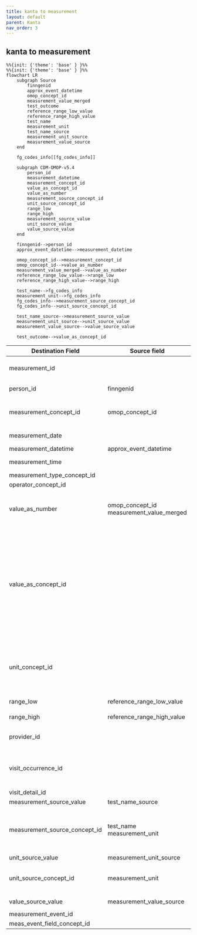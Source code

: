 ```yaml
---
title: kanta to measurement
layout: default
parent: Kanta
nav_order: 3
---
```


## kanta to measurement

```mermaid
%%{init: {'theme': 'base' } }%%
%%{init: {'theme': 'base' } }%%
flowchart LR
    subgraph Source
        finngenid
        approx_event_datetime
        omop_concept_id
        measurement_value_merged
        test_outcome
        reference_range_low_value
        reference_range_high_value
        test_name
        measurement_unit
        test_name_source
        measurement_unit_source
        measurement_value_source
    end

    fg_codes_info[[fg_codes_info]]

    subgraph CDM-OMOP-v5.4
        person_id
        measurement_datetime
        measurement_concept_id
        value_as_concept_id      
        value_as_number
        measurement_source_concept_id
        unit_source_concept_id        
        range_low
        range_high
        measurement_source_value
        unit_source_value
        value_source_value
    end

    finngenid-->person_id
    approx_event_datetime-->measurement_datetime

    omop_concept_id-->measurement_concept_id
    omop_concept_id-->value_as_number
    measurement_value_merged-->value_as_number
    reference_range_low_value-->range_low
    reference_range_high_value-->range_high

    test_name-->fg_codes_info
    measurement_unit-->fg_codes_info
    fg_codes_info-->measurement_source_concept_id
    fg_codes_info-->unit_source_concept_id

    test_name_source-->measurement_source_value
    measurement_unit_source-->unit_source_value
    measurement_value_source-->value_source_value

    test_outcome-->value_as_concept_id

```

| Destination Field | Source field | Logic | Comment field |
| --- | --- | --- | --- |
| measurement_id |  | Incremental integer. Unique value per each row measurement + 118000000000 (offset) | Generated |
| person_id | finngenid | `person_id` from person table where `person_source_value` equals `finngenid` |   Calculated |
| measurement_concept_id | omop_concept_id | `omop_concept_id` not equals NULL OR `omop_concept_id` not equals -1 then `omop_concept_id` | Calculated <br> NOTE: 0 when `measurement_source_concept_id` is NULL  |
| measurement_date |  | extract date from `measurement_datetime` for all | Calculated |
| measurement_datetime | approx_event_datetime | Copied from  `approx_event_datetime` | Copied |
| measurement_time |  | extract time from `measurement_datetime` for all | Calculated |
| measurement_type_concept_id |  | Set 32879 - 'Registry' for all | Calculated |
| operator_concept_id |  | Set 0 for all | Calculated |
| value_as_number | omop_concept_id<br>measurement_value_merged | Calculated: <br>`measurement_value_merged` < 0 and `omop_concept_id` IN [Negative value concept ids](https://ohdsi.github.io/Themis/negative_value_as_number.html)<br>`measurement_value_merged` > 0  | Calculated <br> NOTE: `value_as_number` can be NULL |
| value_as_concept_id |  | Calculated from `test_outcome`<br> `test_outcome` equals "N" then 45884153(normal) <br> `test_outcome` equals "A" then 45878745(abnormal) <br> `test_outcome` equals "AA" then 36662448(High abnormal) <br> `test_outcome` equals "L" then 45881666(low) <br> `test_outcome` equals "LL" then 45879182(Very low) <br> `test_outcome` equals "H" then 45876384(high) <br> `test_outcome` equals "HH" then 45879181(Very high) | Info not available |
| unit_concept_id |  | `concept_id_2` from concept_relationship table where `concept_id_1` equals `unit_source_concept_id` and `relationship_id` equals "Maps to" and  `domain_id` equals "Unit".<br>0 if standard concept_id is not found.  | Calculated |
| range_low | reference_range_low_value | Copied from `reference_range_low_value` | Copied |
| range_high | reference_range_high_value | Copied from `reference_range_high_value` | Copied |
| provider_id |  | `provider_id` for mapped `visit_occurrence_id` from visit_occurrence table. | Calculated |
| visit_occurrence_id |  | Link to correspondent `visit_occurrence_id` from visit_occurrence table where `visit_source_value` equals "SOURCE=KANTA;INDEX=". | Calculated |
| visit_detail_id |  | Set NULL for all | Info not available |
| measurement_source_value | test_name_source | Copied from `test_name_source` | Copied |
| measurement_source_concept_id | test_name<br>measurement_unit | `omop_concept_id` from fg_codes_info where `vocabulary_id` IN ("LABfi_ALL") and CONCAT(`test_name`,`measurement_unit`) equals `code` <br> ELSE 0 | Calculated |
| unit_source_value | measurement_unit_source | Copied from `measurement_unit_source` | Copied |
| unit_source_concept_id | measurement_unit | `omop_concept_id` from fg_codes_info where `vocabulary_id` IN ("UNITfi") and `measurement_unit` equals `code` <br> ELSE 0 | Calculated |
| value_source_value | measurement_value_source | Copied from `measurement_value_source` | Copied |
| measurement_event_id |  | Set NULL for all | Info not available |
| meas_event_field_concept_id |  | Set 0 for all | Info not available |



